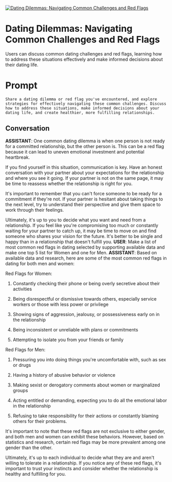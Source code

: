 
[![Dating Dilemmas: Navigating Common Challenges and Red Flags](https://flow-prompt-covers.s3.us-west-1.amazonaws.com/icon/abstract/abs_3.png)]()
# Dating Dilemmas: Navigating Common Challenges and Red Flags 
Users can discuss common dating challenges and red flags, learning how to address these situations effectively and make informed decisions about their dating life.

# Prompt

```
Share a dating dilemma or red flag you've encountered, and explore strategies for effectively navigating these common challenges. Discuss how to address these situations, make informed decisions about your dating life, and create healthier, more fulfilling relationships.
```

## Conversation

**ASSISTANT**: One common dating dilemma is when one person is not ready for a committed relationship, but the other person is. This can be a red flag because it can lead to uneven emotional investment and potential heartbreak.



If you find yourself in this situation, communication is key. Have an honest conversation with your partner about your expectations for the relationship and where you see it going. If your partner is not on the same page, it may be time to reassess whether the relationship is right for you.



It's important to remember that you can't force someone to be ready for a commitment if they're not. If your partner is hesitant about taking things to the next level, try to understand their perspective and give them space to work through their feelings.



Ultimately, it's up to you to decide what you want and need from a relationship. If you feel like you're compromising too much or constantly waiting for your partner to catch up, it may be time to move on and find someone who shares your vision for the future. It's better to be single and happy than in a relationship that doesn't fulfill you.
**USER**: Make a list of most common red flags in dating selected by supporting available data and make one top 5 list for Women and one for Men.
**ASSISTANT**: Based on available data and research, here are some of the most common red flags in dating for both men and women:



Red Flags for Women:

1. Constantly checking their phone or being overly secretive about their activities

2. Being disrespectful or dismissive towards others, especially service workers or those with less power or privilege

3. Showing signs of aggression, jealousy, or possessiveness early on in the relationship

4. Being inconsistent or unreliable with plans or commitments

5. Attempting to isolate you from your friends or family



Red Flags for Men:

1. Pressuring you into doing things you're uncomfortable with, such as sex or drugs

2. Having a history of abusive behavior or violence

3. Making sexist or derogatory comments about women or marginalized groups

4. Acting entitled or demanding, expecting you to do all the emotional labor in the relationship

5. Refusing to take responsibility for their actions or constantly blaming others for their problems.



It's important to note that these red flags are not exclusive to either gender, and both men and women can exhibit these behaviors. However, based on statistics and research, certain red flags may be more prevalent among one gender than the other.



Ultimately, it's up to each individual to decide what they are and aren't willing to tolerate in a relationship. If you notice any of these red flags, it's important to trust your instincts and consider whether the relationship is healthy and fulfilling for you.


